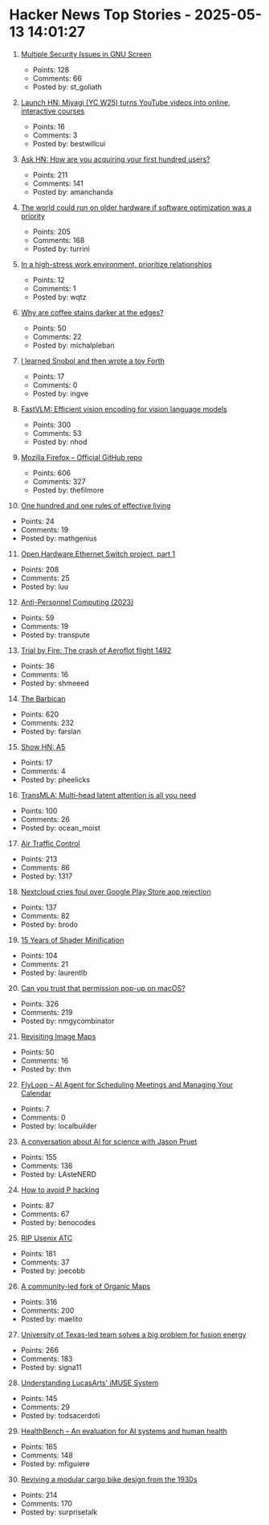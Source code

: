 # Hacker News Top Stories - 2025-05-13 14:01:27

1. [Multiple Security Issues in GNU Screen](https://www.openwall.com/lists/oss-security/2025/05/12/1)
   - Points: 128
   - Comments: 66
   - Posted by: st_goliath

2. [Launch HN: Miyagi (YC W25) turns YouTube videos into online, interactive courses](undefined)
   - Points: 16
   - Comments: 3
   - Posted by: bestwillcui

3. [Ask HN: How are you acquiring your first hundred users?](undefined)
   - Points: 211
   - Comments: 141
   - Posted by: amanchanda

4. [The world could run on older hardware if software optimization was a priority](https://twitter.com/ID_AA_Carmack/status/1922100771392520710)
   - Points: 205
   - Comments: 168
   - Posted by: turrini

5. [In a high-stress work environment, prioritize relationships](https://wqtz.bearblog.dev/high-stress-job-relationships/)
   - Points: 12
   - Comments: 1
   - Posted by: wqtz

6. [Why are coffee stains darker at the edges?](https://www.why.is/svar.php?id=5513)
   - Points: 50
   - Comments: 22
   - Posted by: michalpleban

7. [I learned Snobol and then wrote a toy Forth](https://ratfactor.com/snobol/)
   - Points: 17
   - Comments: 0
   - Posted by: ingve

8. [FastVLM: Efficient vision encoding for vision language models](https://github.com/apple/ml-fastvlm)
   - Points: 300
   - Comments: 53
   - Posted by: nhod

9. [Mozilla Firefox – Official GitHub repo](https://github.com/mozilla-firefox/firefox)
   - Points: 606
   - Comments: 327
   - Posted by: thefilmore

10. [One hundred and one rules of effective living](https://mitchhorowitz.substack.com/p/101-rules-of-effective-living)
   - Points: 24
   - Comments: 19
   - Posted by: mathgenius

11. [Open Hardware Ethernet Switch project, part 1](https://serd.es/2025/05/08/Switch-project-pt1.html)
   - Points: 208
   - Comments: 25
   - Posted by: luu

12. [Anti-Personnel Computing (2023)](https://erratique.ch/writings/anti-personnel-computing)
   - Points: 59
   - Comments: 19
   - Posted by: transpute

13. [Trial by Fire: The crash of Aeroflot flight 1492](https://admiralcloudberg.medium.com/trial-by-fire-the-crash-of-aeroflot-flight-1492-ee61cebcf6ec)
   - Points: 36
   - Comments: 16
   - Posted by: shmeeed

14. [The Barbican](https://arslan.io/2025/05/12/barbican-estate/)
   - Points: 620
   - Comments: 232
   - Posted by: farslan

15. [Show HN: A5](https://github.com/felixpalmer/a5)
   - Points: 17
   - Comments: 4
   - Posted by: pheelicks

16. [TransMLA: Multi-head latent attention is all you need](https://arxiv.org/abs/2502.07864)
   - Points: 100
   - Comments: 26
   - Posted by: ocean_moist

17. [Air Traffic Control](https://computer.rip/2025-05-11-air-traffic-control.html)
   - Points: 213
   - Comments: 86
   - Posted by: 1317

18. [Nextcloud cries foul over Google Play Store app rejection](https://www.theregister.com/2025/05/13/nextcloud_play_store_complaint/)
   - Points: 137
   - Comments: 82
   - Posted by: brodo

19. [15 Years of Shader Minification](https://www.ctrl-alt-test.fr/2025/15-years-of-shader-minification/)
   - Points: 104
   - Comments: 21
   - Posted by: laurentlb

20. [Can you trust that permission pop-up on macOS?](https://wts.dev/posts/tcc-who/)
   - Points: 326
   - Comments: 219
   - Posted by: nmgycombinator

21. [Revisiting Image Maps](https://css-tricks.com/revisiting-image-maps/)
   - Points: 50
   - Comments: 16
   - Posted by: thm

22. [FlyLoop – AI Agent for Scheduling Meetings and Managing Your Calendar](undefined)
   - Points: 7
   - Comments: 0
   - Posted by: localbuilder

23. [A conversation about AI for science with Jason Pruet](https://www.lanl.gov/media/publications/1663/0125-qa-jason-pruet)
   - Points: 155
   - Comments: 136
   - Posted by: LAsteNERD

24. [How to avoid P hacking](https://www.nature.com/articles/d41586-025-01246-1)
   - Points: 87
   - Comments: 67
   - Posted by: benocodes

25. [RIP Usenix ATC](https://bcantrill.dtrace.org/2025/05/11/rip-usenix-atc/)
   - Points: 181
   - Comments: 37
   - Posted by: joecobb

26. [A community-led fork of Organic Maps](https://www.comaps.app/news/2025-05-12/3/)
   - Points: 316
   - Comments: 200
   - Posted by: maelito

27. [University of Texas-led team solves a big problem for fusion energy](https://news.utexas.edu/2025/05/05/university-of-texas-led-team-solves-a-big-problem-for-fusion-energy/)
   - Points: 266
   - Comments: 183
   - Posted by: signa11

28. [Understanding LucasArts' iMUSE System](https://github.com/meshula/LabMidi/blob/main/LabMuse/imuse-technical.md)
   - Points: 145
   - Comments: 29
   - Posted by: todsacerdoti

29. [HealthBench – An evaluation for AI systems and human health](https://openai.com/index/healthbench/)
   - Points: 165
   - Comments: 148
   - Posted by: mfiguiere

30. [Reviving a modular cargo bike design from the 1930s](https://www.core77.com/posts/136773/Reviving-a-Modular-Cargo-Bike-Design-from-the-1930s)
   - Points: 214
   - Comments: 170
   - Posted by: surprisetalk

